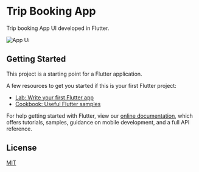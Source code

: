 # Trip Booking App

Trip booking App UI developed in Flutter.

![App Ui](https://github.com/iambaljeet/trips_flutter_app/blob/master/art/trip_booking_app.png)

## Getting Started

This project is a starting point for a Flutter application.

A few resources to get you started if this is your first Flutter project:

- [Lab: Write your first Flutter app](https://flutter.dev/docs/get-started/codelab)
- [Cookbook: Useful Flutter samples](https://flutter.dev/docs/cookbook)

For help getting started with Flutter, view our
[online documentation](https://flutter.dev/docs), which offers tutorials,
samples, guidance on mobile development, and a full API reference.

## License
[MIT](https://choosealicense.com/licenses/mit/)
